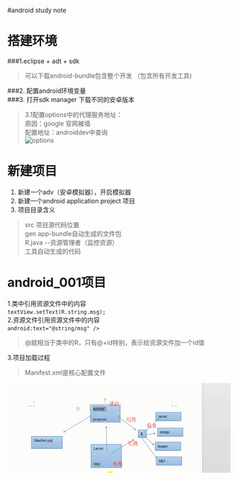 #android study note  

搭建环境
==
###1.eclipse + adt + sdk 

> 可以下载android-bundle包含整个开发 （包含所有开发工具)  

###2. 配置android环境变量    
###3. 打开sdk manager 下载不同的安卓版本     

> 3.1配置options中的代理服务地址：  
> 原因：google 官网被墙  
配置地址：androiddev中查询  
![options](http://i.imgur.com/Y6JkULY.png)    

新建项目  
==
1. 新建一个adv（安卓模拟器），开启模拟器  
2. 新建一个android application project 项目  
3. 项目目录含义

> src 项目源代码位置  
gen app-bundle自动生成的文件包  
R.java --资源管理者（监控资源）  
工具自动生成的代码  
			
android_001项目
==
1.类中引用资源文件中的内容  
`textView.setText(R.string.msg);`  
2.资源文件引用资源文件中的内容       
`android:text="@string/msg" />`	           		
> @就相当于类中的R，只有@+id特别，表示给资源文件加一个id值  

3.项目加载过程   
> Manifest.xml是核心配置文件    
  
![android调用过程](https://github.com/tonghuajianghan/android/blob/master/img/android_guocheng1.jpg)

